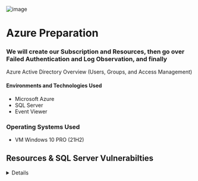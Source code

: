 ![image](https://user-images.githubusercontent.com/109401839/230745596-57cee9bd-687c-427d-b0db-d1080df77f7e.png)

# Azure Preparation

### We will create our Subscription and Resources, then go over Failed Authentication and Log Observation, and finally
Azure Active Directory Overview (Users, Groups, and Access Management)

#### Environments and Technologies Used 

- Microsoft Azure
- SQL Server
- Event Viewer

### Operating Systems Used

- VM Windows 10 PRO (21H2)

## Resources & SQL Server Vulnerabilties

<details close>

<div>

</summary>

#### Actions and Observations<b>

- Create Windows 10 Pro Virtual Machine
- Name the Resource Group: RG-Cyber-Lab

![gtxtw3z5](https://user-images.githubusercontent.com/109401839/230747447-40c9b360-38e2-4d8d-b4b2-7ea0bb12ae0f.png)

- Name the Virtual Network. NAME IT “Lab-VNet”

![hjl0rzkf](https://user-images.githubusercontent.com/109401839/230747449-be2118b3-a451-4d32-a756-d4082055ae31.png)

- Now, double-check the VM settings and create! 

![image](https://user-images.githubusercontent.com/109401839/230747537-211a32a7-9525-4572-a455-0a250278c604.png)

- Configure Network Security Group (Layer 4 Firewall) to allow all traffic inbound

- A mini firewall that will be configured for our virtual machine to allow all traffic in. We want to make this firewall look enticing to allow threat actors such as hackers, bots, and attackers to try to get into our virtual machine. 

- In resource groups, we will go inside it, and we can see all the things associated with the VM being created. 
- We will edit, the network security group, either by search or in the resource groups. 
- Based on the traffic coming into the network we can see the priority categorised in Azzure based on the set rules/protocols. 
- Create Inbound Security Rule, Any, Name it "DangerAllInBound" 

![nsg danger inbound](https://user-images.githubusercontent.com/109401839/230748062-20cb8a7d-768c-4d8b-b548-dad98fdef095.png)

- Now try to ping the IP Address of the VM in CMD...
- Did it work? 

![ping](https://i.imgur.com/ZnVQuDB.png)

- No it didn't because we need to remote in and change the firewall setting within the VM as well. 

- Remote Into the VM

- Now remote in, on Windows 10 we will use  "Remote Desktop Connection" 

![e](https://i.imgur.com/8RQ9xpu.png)

- Turn off Windows Firewall
 
- Once you are logged in, search "wf.msc" in the start menu to execute the program "Windows Defender Firewall Advanced Security.
- Click on "Windows Defender Firewall Properties" 
- On each tab, turn off the "Firewall State" 
- Ignore IPSEC Settings for now.

![3](https://i.imgur.com/pBzKoId.png)

- Now observe the changes in CMD: 

![image](https://user-images.githubusercontent.com/109401839/230748490-8588cf7e-e3b4-4739-befd-f4695ba665ce.png)

- Install SQL Server Evaluation

- [Download here](https://www.microsoft.com/en-us/evalcenter/download-sql-server-2022)

- Install .exe file, Download Media, ISO option, Open Folder, and Mount Media

- It will show as a disk file under the "This PC" side panel: 

![image](https://user-images.githubusercontent.com/109401839/230748771-4fd4e778-626d-4baa-8403-b1acf1389bdb.png)

![image](https://user-images.githubusercontent.com/109401839/230748852-edba2194-ebb1-4e15-932f-243d6cce6fac.png)

- Install SSMS (SQL Server Management Studio)

![sql install](https://user-images.githubusercontent.com/109401839/230748997-ad8f84d1-9bf7-4125-b7e5-0cd2f490b62b.png)

![mstsc_Kc9i9HCW3n](https://user-images.githubusercontent.com/109401839/230749050-cdeedde3-6773-48a1-852b-415ea114cfc6.png)

![mstsc_sGtz3qU3M2](https://user-images.githubusercontent.com/109401839/230749062-0bd9eaeb-9c0d-43c2-93a5-c9641bf2285e.png)

- Select "Mixed Mode", this is important because, with Windows Authentication Mode, we will only be able to log in with an online account, whereas, with a mixed mode, we can log in online and locally into the SQL Server.

Default Username: ```sa```
Password: ```LabTest12345```` (This is what we used, you can set any password but document it.) 

- Add your current user, and enter your password. 

- Now Finish Install! Now we can connect to our SQL Database.  

- Next, we will download [Server Management Studio](https://learn.microsoft.com/en-us/sql/ssms/download-sql-server-management-studio-ssms?view=sql-server-ver16)

![image](https://user-images.githubusercontent.com/109401839/230749437-dfc8f934-0360-4bc8-949f-a99371c0ba40.png)

![image](https://user-images.githubusercontent.com/109401839/230749591-15fffab9-3651-418b-8694-bd763492a9fb.png)

[Configure](https://learn.microsoft.com/en-us/sql/relational-databases/security/auditing/write-sql-server-audit-events-to-the-security-log?view=sql-server-ver16) the audit object access setting in Windows using audit-pol

- Enable logging for SQL Server to be ported into Windows Event Viewer 

- Open a command prompt with administrative permissions.

- From the Start menu, navigate to Command Prompt, and then select Run as administrator.

- If the User Account Control dialogue box opens, select Continue.

- Execute the following statement to enable auditing from SQL Server.

- Windows Command Prompt

- Copy

```audit-pol /set /subcategory: "application generated" /success:enable /failure:enable```

- Close the command prompt window.

![2](https://i.imgur.com/LCjKjIg.png)

- Now RegEdit and explore:

 ```HKEY_LOCAL_MACHINE\SYSTEM\CurrentControlSet\Services\EventLog\Security```

![image](https://user-images.githubusercontent.com/109401839/230749756-e9139c85-9cd7-4756-a400-307b02a4c81a.png)

- Restart SQL Management, Disconnect Connection, Reconnect, and Choose SQL Managements Authentication Method. 

- Now, Intentionally enter the wrong username and password to do a failed login attempt. 

![image](https://user-images.githubusercontent.com/109401839/230749821-c108d8bb-e77e-4826-9b93-0a6f2afde4f4.png)

- Test SQL logging to make sure it’s working properly

- Enter Event Viewer, Select Application, and View SQL Management Logs Entries: 

![image](https://user-images.githubusercontent.com/109401839/230749908-b20fe934-00b7-498a-a8f6-1f9554e38aed.png)

- Here we can see the failed login attempt and the reason. That concludes the first lab. 

## Precursor to Security Operations (Failed Authentication and Log Observation)


<details close>

---

</summary>

We will create a VM in the cloud that will be our target of the attack, and we will observe logs and see what they look like. 
The ultimate goal of this lab is to differentiate between false negatives, false positives, true positives, and true negatives. 
  
<b>Actions and Observations<b>

- We are creating an attack vm the goal is to have a different region so it looks like a threat is attacking our windows-VM. 

![OUTSIDE](https://user-images.githubusercontent.com/112146207/230785143-b12ea9d9-8f3d-4fca-a73b-3d54374c3611.png)

``` Now we have to name the VNet Lab-VNet-Attacker```

![image](https://user-images.githubusercontent.com/112146207/230785775-a4c5d027-71cd-4341-8927-faa552ff0cd4.png)

- First thing we will do is get the attack-VM public IP address. Then go to the remote desktop connection and enter your attack VM information. 

![image](https://user-images.githubusercontent.com/112146207/230786468-787b9479-4b0b-42b4-beb0-f627f6c02125.png)

- Get the windows-vm ```public IP address```` and go to RDP and from there go to the start menu and search remote desktop and enter the ``` IP address ```. 
- We will now generate some failed RDP (remote desktop protocol) logs against the windows-vm from the attacker vm. 
- We will attempt this 5 times with the wrong username and password.

![image](https://user-images.githubusercontent.com/112146207/230787466-11cc67e0-4833-4a61-a7b3-f6d250abf75e.png)

- We then go to event viewer and see all the failed login attempts

![image](https://user-images.githubusercontent.com/112146207/230790854-d6bd81a6-4629-4a4d-ab39-681c7b013451.png)

- After this, we will install SSMS within attack-VM and generate some failed MS SQL Auth logs against windows-VM.
- Enter the wrong password 5 times

![image](https://user-images.githubusercontent.com/112146207/230792205-ad1cf545-267b-43ea-9bf0-8ecb72dde3ef.png)

- Log out of the attack VM, and now we are back into our computer. 
- From our computer, we will RDP back into our windows-vm. 
- We will inspect the failures and successes (Security log for RDP, Application log for SQL).
- It's important to also take note of EventIDs, messaging, source IP Addresses etc...

![uuu](https://user-images.githubusercontent.com/112146207/230796726-abf6a180-56d0-4428-9952-8eee097c8147.png)

<div>

<h3>Azure Active Directory Overview (Users, Groups, and Access Management)<h3>

<details close>

---

</summary>

![Untitled](https://user-images.githubusercontent.com/109401839/230747442-f0a1831d-1cf0-4895-b335-372314cd5d51.png)

<b>Actions and Observations<b>

- Configure and Observe Tenant-Level Global Reader
1. Create a user in Active Directory, we will name the user "globalreaderjohn"
Then we will select the auto password to generate the option, Maxo1396" 
```It will be different for you``

![image](https://user-images.githubusercontent.com/109401839/230799438-00d3e9fe-4348-4052-9995-6d6895f6f283.png)

![image](https://user-images.githubusercontent.com/109401839/230799569-fca3562d-15c4-4332-9e30-0e75432e7e96.png)

- Assign Tenant-Level Global Reader

![image](https://user-images.githubusercontent.com/109401839/230799619-da680846-c56a-479a-b215-ab5758f49b50.png)

![msedge_Y3BrhP8v9T](https://user-images.githubusercontent.com/109401839/230799861-29ebd5fd-4b1d-445f-a9da-abfd1056a726.png)

Be sure to copy your user's "User Principal Name",  for us that is ```globalreaderjohn@fnabeelpm.onmicrosoft.com```

- In a new browser/incognito, log in as globalreaderjohn and observe the result of being a Tenant Level “Global Reader”

 [Login to Azure](http://portal.azure.com/) 

![msedge_HqzxFbf0iN](https://user-images.githubusercontent.com/109401839/230799958-e166ab3b-f43a-4ffc-9042-c836cf5c3ec2.png)

 Azure will prompt you to change your auto-generated password, for us we changed it to ```LabTest123456```, feel free to use anything but be sure to remember it. 

Once you are logged into Azure, notice you can not see anything on your subscription page, however, you can view all available users. 

Due to your role, as Global Reader. I can view users' overviews, however, I am not able to make changes or reset passwords. 

![image](https://user-images.githubusercontent.com/109401839/230800090-ab7e025f-079f-41f5-a8f4-10cf7dbd5676.png)

This is because we have given RBAC (Role-Based Access Control) and enforced the Least Privileges so John can only do his job, Read. 

- Close browser/incognito when satisfied

- Back in the main browser, create another user within AAD  (username: subreaderjane)

- Configure and Observer Subscription Reader

- Auto-generated password, ```Qudo6437```  

![msedge_JftbufmM3X](https://user-images.githubusercontent.com/109401839/230800294-58e9a6f0-984e-435a-8db1-41a5cbbd8523.png)

- Assign Subscription-Level Reader 

This may be called something different for you, for me ``` Azure subscription 1``` and you can find this under ```Subscriptions```. 

Now, Enter the Access Control (IAM) and give Jane the deserved role. 

![image](https://user-images.githubusercontent.com/109401839/230800962-a70cbdaf-c686-41ec-9313-f8dc9cb0fd9e.png)

![msedge_UUzHPizmTA](https://user-images.githubusercontent.com/109401839/230800551-c809f8b7-975f-4a3b-8761-ef7e7c6fe5fb.png)

- In a new browser/incognito, log in as subreaderjane and observe the result of being a Subscription Level “Global Reader”

Again, you will be prompted to change your password and document it. 

Go to resource groups and notice you can see the resources in there and even under subscriptions. 

Let us try to delete a resource group now, we should not be able to do so... 

![image](https://user-images.githubusercontent.com/109401839/230801715-c9537447-9f66-4f22-8d33-19eab3074bd2.png)

Did it delete? YIKES.

![image](https://user-images.githubusercontent.com/109401839/230801752-80f0c485-cf6b-40d5-ac6d-de5b9cedf301.png)

It did not delete! Jane does not have the privileges to create or delete. Only a subscription-level reader. We can not change anything. 

- Close browser/incognito when satisfied

- Configure and Observe Resource Group Contributor (like an admin)

- Back in the main browser, create another user within AAD  (username: rgcontributordave)

Auto-generated password ```Fayo1701```

- Create a new resource group called “Permissions-Tester”

- Assign Resource Group-level Contributor

- For our resource group (RG-Cyber-Lab), assign Contributor Permissions

![image](https://user-images.githubusercontent.com/109401839/230802793-5cd508ee-80f4-4ec5-a550-a9bcfee016b6.png)

- In a new browser/incognito, log in as rgcontributordave and observe the result of being a Subscription Level Reader
 
![msedge_0h9H4b5cvQ](https://user-images.githubusercontent.com/109401839/230802957-c2564141-5e21-4f06-8566-70b1464c40ce.png)

- Observe the result of being a Resource Group Level Contributor

![image](https://user-images.githubusercontent.com/109401839/230803072-730eeeb8-3051-4173-9a19-44d513cddb56.png)

Dave is now able to view the resource group and create further resources in the group such as Storage. 
 
 ![image](https://user-images.githubusercontent.com/109401839/230803808-2d32b1ba-4312-4cc9-99a3-26d158587e0f.png)

```Be sure  NOT to delete your resources``` we will continue with the same RG & VM. 

That concludes the three-part labs series, *Welcome to Cybersecurity*, your journey starts here! 

On our next set of [labs](https://github.com/fnabeel/Logging-and-Monitoring), we will go over Logging and Monitoring. 
